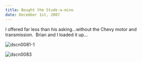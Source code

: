 ```yaml
---
title: Bought the Stude-a-mino
date: December 1st, 2007
---
```


I offered far less than his asking…without the Chevy motor and transmission.  Brian and I loaded it up…

![](http://www.studeute.com/wp-content/uploads/2008/12/dscn0081-1.jpg "dscn0081-1")

![](http://www.studeute.com/wp-content/uploads/2008/12/dscn0083.jpg "dscn0083")
